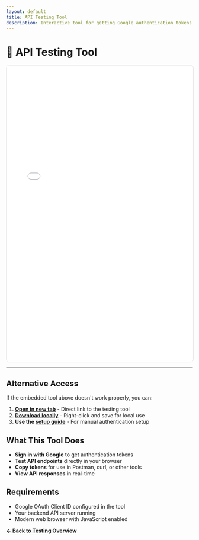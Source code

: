 ```yaml
---
layout: default
title: API Testing Tool
description: Interactive tool for getting Google authentication tokens and testing API endpoints
---
```


# 🔐 API Testing Tool

<iframe src="api-testing.html" width="100%" height="800px" style="border: 1px solid #ddd; border-radius: 8px;" title="API Testing Tool"></iframe>

---

## Alternative Access

If the embedded tool above doesn't work properly, you can:

1. **[Open in new tab](api-testing.html)** - Direct link to the testing tool
2. **[Download locally](api-testing.html)** - Right-click and save for local use
3. **Use the [setup guide](setup.md)** - For manual authentication setup

## What This Tool Does

- **Sign in with Google** to get authentication tokens
- **Test API endpoints** directly in your browser  
- **Copy tokens** for use in Postman, curl, or other tools
- **View API responses** in real-time

## Requirements

- Google OAuth Client ID configured in the tool
- Your backend API server running
- Modern web browser with JavaScript enabled

**[← Back to Testing Overview](index.md)**